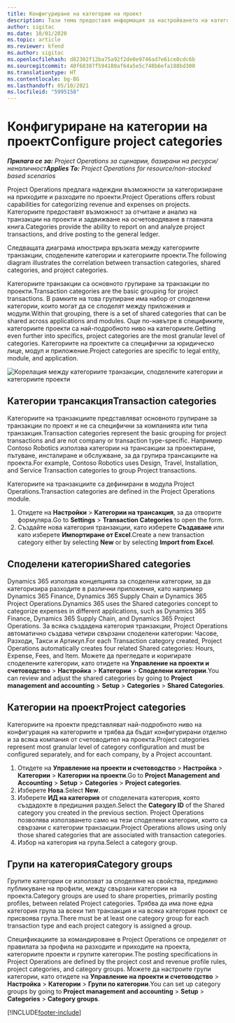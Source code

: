 ```yaml
---
title: Конфигуриране на категории на проект
description: Тази тема предоставя информация за настройването на категориите на проект.
author: sigitac
ms.date: 10/01/2020
ms.topic: article
ms.reviewer: kfend
ms.author: sigitac
ms.openlocfilehash: d82302f12ba75a92f2de0e9746ad7e61ce0cdc6b
ms.sourcegitcommit: 40f68387f594180af64a5e5c748b6efa188bd300
ms.translationtype: HT
ms.contentlocale: bg-BG
ms.lasthandoff: 05/10/2021
ms.locfileid: "5995158"
---
```

# <a name="configure-project-categories"></a><span data-ttu-id="46486-103">Конфигуриране на категории на проект</span><span class="sxs-lookup"><span data-stu-id="46486-103">Configure project categories</span></span>

<span data-ttu-id="46486-104">_**Прилага се за:** Project Operations за сценарии, базирани на ресурси/неналичност_</span><span class="sxs-lookup"><span data-stu-id="46486-104">_**Applies To:** Project Operations for resource/non-stocked based scenarios_</span></span>

<span data-ttu-id="46486-105">Project Operations предлага надеждни възможности за категоризиране на приходите и разходите по проекти.</span><span class="sxs-lookup"><span data-stu-id="46486-105">Project Operations offers robust capabilities for categorizing revenue and expenses on projects.</span></span> <span data-ttu-id="46486-106">Категориите предоставят възможност за отчитане и анализ на транзакции на проекти и задвижване на осчетоводяване в главната книга.</span><span class="sxs-lookup"><span data-stu-id="46486-106">Categories provide the ability to report on and analyze project transactions, and drive posting to the general ledger.</span></span>

<span data-ttu-id="46486-107">Следващата диаграма илюстрира връзката между категориите транзакции, споделените категории и категориите проекти.</span><span class="sxs-lookup"><span data-stu-id="46486-107">The following diagram illustrates the correlation between transaction categories, shared categories, and project categories.</span></span> 

<span data-ttu-id="46486-108">Категориите транзакции са основното групиране за транзакции по проекти.</span><span class="sxs-lookup"><span data-stu-id="46486-108">Transaction categories are the basic grouping for project transactions.</span></span> <span data-ttu-id="46486-109">В рамките на това групиране има набор от споделени категории, които могат да се споделят между приложения и модули.</span><span class="sxs-lookup"><span data-stu-id="46486-109">Within that grouping, there is a set of shared categories that can be shared across applications and modules.</span></span> <span data-ttu-id="46486-110">Още по-навътре в спецификите, категориите проекти са най-подробното ниво на категориите.</span><span class="sxs-lookup"><span data-stu-id="46486-110">Getting even further into specifics, project categories are the most granular level of categories.</span></span> <span data-ttu-id="46486-111">Категориите на проектите са специфични за юридическо лице, модул и приложение.</span><span class="sxs-lookup"><span data-stu-id="46486-111">Project categories are specific to legal entity, module, and application.</span></span>

![Корелация между категориите транзакции, споделените категории и категориите проекти](media/project-categories.png)

## <a name="transaction-categories"></a><span data-ttu-id="46486-113">Категории трансакция</span><span class="sxs-lookup"><span data-stu-id="46486-113">Transaction categories</span></span>

<span data-ttu-id="46486-114">Категориите на транзакциите представляват основното групиране за транзакции по проект и не са специфични за компанията или типа транзакция.</span><span class="sxs-lookup"><span data-stu-id="46486-114">Transaction categories represent the basic grouping for project transactions and are not company or transaction type-specific.</span></span> <span data-ttu-id="46486-115">Например Contoso Robotics използва категории на трансакции за проектиране, пътуване, инсталиране и обслужване, за да групира трансакциите на проекта.</span><span class="sxs-lookup"><span data-stu-id="46486-115">For example, Contoso Robotics uses Design, Travel, Installation, and Service Transaction categories to group Project transactions.</span></span>

<span data-ttu-id="46486-116">Категориите на транзакциите са дефинирани в модула Project Operations.</span><span class="sxs-lookup"><span data-stu-id="46486-116">Transaction categories are defined in the Project Operations module.</span></span> 
1. <span data-ttu-id="46486-117">Отидете на **Настройки** \> **Категории на трансакция**, за да отворите формуляра.</span><span class="sxs-lookup"><span data-stu-id="46486-117">Go to **Settings** \> **Transaction Categories** to open the form.</span></span> 
2. <span data-ttu-id="46486-118">Създайте нова категория транзакции, като изберете **Създаване** или като изберете **Импортиране от Excel**.</span><span class="sxs-lookup"><span data-stu-id="46486-118">Create a new transaction category either by selecting **New** or by selecting **Import from Excel**.</span></span>

## <a name="shared-categories"></a><span data-ttu-id="46486-119">Споделени категории</span><span class="sxs-lookup"><span data-stu-id="46486-119">Shared categories</span></span>

<span data-ttu-id="46486-120">Dynamics 365 използва концепцията за споделени категории, за да категоризира разходите в различни приложения, като например Dynamics 365 Finance, Dynamics 365 Supply Chain и Dynamics 365 Project Operations.</span><span class="sxs-lookup"><span data-stu-id="46486-120">Dynamics 365 uses the Shared categories concept to categorize expenses in different applications, such as Dynamics 365 Finance, Dynamics 365 Supply Chain, and Dynamics 365 Project Operations.</span></span> <span data-ttu-id="46486-121">За всяка създадена категория транзакции, Project Operations автоматично създава четири свързани споделени категории: Часове, Разходи, Такси и Артикул.</span><span class="sxs-lookup"><span data-stu-id="46486-121">For each Transaction category created, Project Operations automatically creates four related Shared categories: Hours, Expense, Fees, and Item.</span></span> <span data-ttu-id="46486-122">Можете да прегледате и коригирате споделените категории, като отидете на **Управление на проекти и счетоводство** \> **Настройка** \> **Категории** \> **Споделени категории**.</span><span class="sxs-lookup"><span data-stu-id="46486-122">You can review and adjust the shared categories by going to **Project management and accounting** \> **Setup** \> **Categories** \> **Shared Categories**.</span></span>

## <a name="project-categories"></a><span data-ttu-id="46486-123">Категории на проект</span><span class="sxs-lookup"><span data-stu-id="46486-123">Project categories</span></span>

<span data-ttu-id="46486-124">Категориите на проекти представляват най-подробното ниво на конфигурация на категориите и трябва да бъдат конфигурирани отделно и за всяка компания от счетоводител на проекта.</span><span class="sxs-lookup"><span data-stu-id="46486-124">Project categories represent most granular level of category configuration and must be configured separately, and for each company, by a Project accountant.</span></span>

1. <span data-ttu-id="46486-125">Отидете на **Управление на проекти и счетоводство** \> **Настройка** \> **Категории** \> **Категории на проекти**.</span><span class="sxs-lookup"><span data-stu-id="46486-125">Go to **Project Management and Accounting** \> **Setup** \> **Categories** \> **Project categories**.</span></span>
2. <span data-ttu-id="46486-126">Изберете **Нова**.</span><span class="sxs-lookup"><span data-stu-id="46486-126">Select **New**.</span></span>
3. <span data-ttu-id="46486-127">Изберете **ИД на категория** от споделената категория, която създадохте в предишния раздел.</span><span class="sxs-lookup"><span data-stu-id="46486-127">Select the **Category ID** of the Shared category you created in the previous section.</span></span> <span data-ttu-id="46486-128">Project Operations позволява използването само на тези споделени категории, които са свързани с категории транзакции.</span><span class="sxs-lookup"><span data-stu-id="46486-128">Project Operations allows using only those shared categories that are associated with transaction categories.</span></span>
4. <span data-ttu-id="46486-129">Избор на категория на група.</span><span class="sxs-lookup"><span data-stu-id="46486-129">Select a category group.</span></span>

## <a name="category-groups"></a><span data-ttu-id="46486-130">Групи на категория</span><span class="sxs-lookup"><span data-stu-id="46486-130">Category groups</span></span>

<span data-ttu-id="46486-131">Групите категории се използват за споделяне на свойства, предимно публикуване на профили, между свързани категории на проекта.</span><span class="sxs-lookup"><span data-stu-id="46486-131">Category groups are used to share properties, primarily posting profiles, between related Project categories.</span></span> <span data-ttu-id="46486-132">Трябва да има поне една категория група за всеки тип транзакция и на всяка категория проект се присвоява група.</span><span class="sxs-lookup"><span data-stu-id="46486-132">There must be at least one category group for each transaction type and each project category is assigned a group.</span></span>

<span data-ttu-id="46486-133">Спецификациите за командироване в Project Operations се определят от правилата за профила на разходите и приходите на проекта, категориите проекти и групите категории.</span><span class="sxs-lookup"><span data-stu-id="46486-133">The posting specifications in Project Operations are defined by the project cost and revenue profile rules, project categories, and category groups.</span></span> <span data-ttu-id="46486-134">Можете да настроите групи категории, като отидете на **Управление на проекти и счетоводство** \> **Настройка** \> **Категории** \> **Групи по категории**.</span><span class="sxs-lookup"><span data-stu-id="46486-134">You can set up category groups by going to **Project management and accounting** \> **Setup** \> **Categories** \> **Category groups**.</span></span>


[!INCLUDE[footer-include](../includes/footer-banner.md)]
